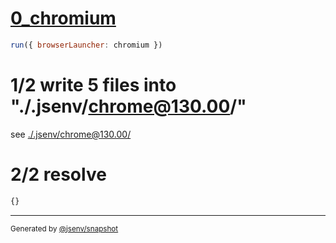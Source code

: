 # [0_chromium](../../sourcemap_dev.test.mjs#L19)

```js
run({ browserLauncher: chromium })
```

# 1/2 write 5 files into "./.jsenv/chrome@130.00/"

see [./.jsenv/chrome@130.00/](./.jsenv/chrome@130.00/)

# 2/2 resolve

```js
{}
```

---

<sub>
  Generated by <a href="https://github.com/jsenv/core/tree/main/packages/independent/snapshot">@jsenv/snapshot</a>
</sub>
